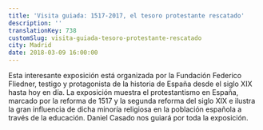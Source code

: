 ```yaml
---
title: 'Visita guiada: 1517-2017, el tesoro protestante rescatado'
description: ''
translationKey: 738
customSlug: visita-guiada-tesoro-protestante-rescatado
city: Madrid
date: 2018-03-09 16:00:00
---
```


Esta interesante exposición está organizada por la Fundación Federico Fliedner, testigo y protagonista de la historia de España desde el siglo XIX hasta hoy en día. La exposición muestra el protestantismo en España, marcado por la reforma de 1517 y la segunda reforma del siglo XIX e ilustra la gran influencia de dicha minoría religiosa en la población española a través de la educación. Daniel Casado nos guiará por toda la exposición.
